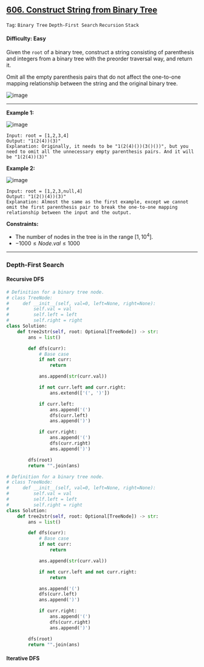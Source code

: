 ## [606. Construct String from Binary Tree](https://leetcode.com/problems/construct-string-from-binary-tree)

```Tag```: ```Binary Tree``` ```Depth-First Search``` ```Recursion``` ```Stack```

#### Difficulty: Easy

Given the ```root``` of a binary tree, construct a string consisting of parenthesis and integers from a binary tree with the preorder traversal way, and return it.

Omit all the empty parenthesis pairs that do not affect the one-to-one mapping relationship between the string and the original binary tree.

![image](https://github.com/quananhle/Python/assets/35042430/6636c295-abf1-4f6d-95f0-507ee9c3f5dd)

---

__Example 1:__

![image](https://assets.leetcode.com/uploads/2021/05/03/cons1-tree.jpg)
```
Input: root = [1,2,3,4]
Output: "1(2(4))(3)"
Explanation: Originally, it needs to be "1(2(4)())(3()())", but you need to omit all the unnecessary empty parenthesis pairs. And it will be "1(2(4))(3)"
```

__Example 2:__

![image](https://assets.leetcode.com/uploads/2021/05/03/cons2-tree.jpg)
```
Input: root = [1,2,3,null,4]
Output: "1(2()(4))(3)"
Explanation: Almost the same as the first example, except we cannot omit the first parenthesis pair to break the one-to-one mapping relationship between the input and the output.
```

__Constraints:__

- The number of nodes in the tree is in the range $[1, 10^4]$.
- $-1000 \le Node.val \le 1000$

---

### Depth-First Search

#### Recursive DFS

```Python
# Definition for a binary tree node.
# class TreeNode:
#     def __init__(self, val=0, left=None, right=None):
#         self.val = val
#         self.left = left
#         self.right = right
class Solution:
    def tree2str(self, root: Optional[TreeNode]) -> str:
        ans = list()

        def dfs(curr):
            # Base case
            if not curr:
                return

            ans.append(str(curr.val))

            if not curr.left and curr.right:
                ans.extend(['(', ')'])

            if curr.left:
                ans.append('(')
                dfs(curr.left)
                ans.append(')')

            if curr.right:
                ans.append('(')
                dfs(curr.right)
                ans.append(')')

        dfs(root)
        return "".join(ans)
```

```Python
# Definition for a binary tree node.
# class TreeNode:
#     def __init__(self, val=0, left=None, right=None):
#         self.val = val
#         self.left = left
#         self.right = right
class Solution:
    def tree2str(self, root: Optional[TreeNode]) -> str:
        ans = list()

        def dfs(curr):
            # Base case
            if not curr:
                return

            ans.append(str(curr.val))

            if not curr.left and not curr.right:
                return

            ans.append('(')
            dfs(curr.left)
            ans.append(')')

            if curr.right:
                ans.append('(')
                dfs(curr.right)
                ans.append(')')

        dfs(root)
        return "".join(ans)
```

#### Iterative DFS

```Python

```

